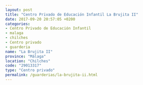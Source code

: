 ```yaml
---
layout: post
title: "Centro Privado de Educación Infantil La Brujita II"
date: 2017-09-20 20:57:05 +0200
categories:
- Centro Privado de Educación Infantil
- malaga
- chilches
- Centro privado
- guarderia
name: "La Brujita II"
province: "Málaga"
location: "Chilches"
code: "29013317"
type: "Centro privado"
permalink: /guarderias/la-brujita-ii.html
---
```

